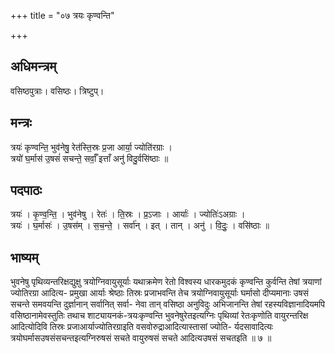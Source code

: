 +++
title = "०७ त्रयः कृण्वन्ति"

+++
## अधिमन्त्रम्
वसिष्ठपुत्राः। वसिष्ठः। त्रिष्टुप्।

## मन्त्रः
त्रयः॑ कृण्वन्ति॒ भुव॑नेषु॒ रेत॑स्ति॒स्रः प्र॒जा आर्या॒ ज्योति॑रग्राः ।  
त्रयो॑ घ॒र्मास॑ उ॒षसं॑ सचन्ते॒ सर्वाँ॒ इत्ताँ अनु॑ विदु॒र्वसि॑ष्ठाः ॥

## पदपाठः
त्रयः॑ । कृ॒ण्व॒न्ति॒ । भुव॑नेषु । रेतः॑ । ति॒स्रः । प्र॒ऽजाः । आर्याः॑ । ज्योतिः॑ऽअग्राः ।  
त्रयः॑ । घ॒र्मासः॑ । उ॒षस॑म् । स॒च॒न्ते॒ । सर्वा॑न् । इत् । तान् । अनु॑ । वि॒दुः॒ । वसि॑ष्ठाः ॥

## भाष्यम्
भुवनेषु पृथिव्यन्तरिक्षद्युक्षु त्रयोग्निवायुसूर्याः यथाक्रमेण रेतो विश्वस्य धारकमुदकं कृण्वन्ति कुर्वन्ति तेषां त्रयाणां ज्योतिरग्रा आदित्य- प्रमुखा आर्याः श्रेष्ठाः तिस्रः प्रजाभवन्ति तेच त्रयोग्निवायुसूर्याः घर्मासो दीप्यमानाः उषसं सचन्ते समवयन्ति दुर्ज्ञानान् सर्वानित् सर्वा- नेवा तान् वसिष्ठा अनुविदुः अभिजानन्ति तेषां रहस्यविज्ञानादियमपि वसिष्ठानामेवस्तुतिः तथाच शाट्यायनकं-त्रयःकृण्वन्ति भुवनेषुरेतइत्यग्निः पृथिव्यां रेतःकृणोति वायुरन्तरिक्ष आदित्योदिवि तिस्रः प्रजाआर्याज्योतिरग्राइति वसवोरुद्राआदित्यास्तासां ज्योति- र्यदसावादित्यः त्रयोघर्मासउषसंसचन्तइत्यग्निरुषसं सचते वायुरुषसं सचते आदित्यउषसं सचतइति ॥ ७ ॥